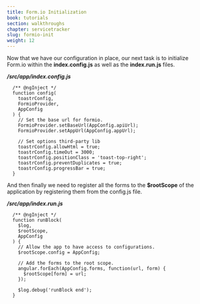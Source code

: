 ```yaml
---
title: Form.io Initialization
book: tutorials
section: walkthroughs
chapter: servicetracker
slug: formio-init
weight: 12
---
```

Now that we have our configuration in place, our next task is to initialize Form.io within the **index.config.js** as well as the **index.run.js** files.

***/src/app/index.config.js***

```
  /** @ngInject */
  function config(
    toastrConfig,
    FormioProvider,
    AppConfig
  ) {
    // Set the base url for formio.
    FormioProvider.setBaseUrl(AppConfig.apiUrl);
    FormioProvider.setAppUrl(AppConfig.appUrl);

    // Set options third-party lib
    toastrConfig.allowHtml = true;
    toastrConfig.timeOut = 3000;
    toastrConfig.positionClass = 'toast-top-right';
    toastrConfig.preventDuplicates = true;
    toastrConfig.progressBar = true;
  }
```

And then finally we need to register all the forms to the **$rootScope** of the application by registering them from the config.js file.

***/src/app/index.run.js***

```
  /** @ngInject */
  function runBlock(
    $log,
    $rootScope,
    AppConfig
  ) {
    // Allow the app to have access to configurations.
    $rootScope.config = AppConfig;

    // Add the forms to the root scope.
    angular.forEach(AppConfig.forms, function(url, form) {
      $rootScope[form] = url;
    });

    $log.debug('runBlock end');
  }
```